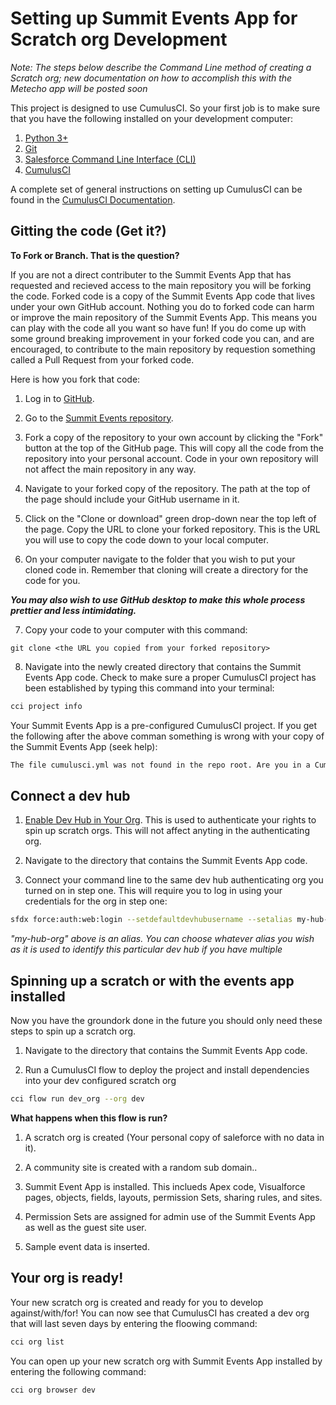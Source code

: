 # Setting up Summit Events App for Scratch org Development

*Note:  The steps below describe the Command Line method of creating a Scratch org; new documentation on how to accomplish this with the Metecho app will be posted soon*

This project is designed to use CumulusCI. So your first job is to make sure that you have the following installed on your development computer:

1. [Python 3+](https://www.python.org/downloads/)
2. [Git](https://git-scm.com/downloads)
3. [Salesforce Command Line Interface (CLI)](https://developer.salesforce.com/docs/atlas.en-us.sfdx_setup.meta/sfdx_setup/sfdx_setup_install_cli.htm#sfdx_setup_install_cli)
4. [CumulusCI](https://cumulusci.readthedocs.io/en/latest/install.html#installing-cumulusci)

A complete set of general instructions on setting up CumulusCI can be found in the [CumulusCI Documentation](https://cumulusci.readthedocs.io/en/latest/tutorial.html).

## Gitting the code (Get it?)

**To Fork or Branch. That is the question?**

If you are not a direct contributer to the Summit Events App that has requested and recieved access to the main repository you will be forking the code. Forked code is a copy of the Summit Events App code that lives under your own GitHub account. Nothing you do to forked code can harm or improve the main repository of the Summit Events App. This means you can play with the code all you want so have fun! If you do come up with some ground breaking improvement in your forked code you can, and are encouraged, to contribute to the main repository by requestion something called a Pull Request from your forked code.

Here is how you fork that code:

1. Log in to [GitHub](https://github.com).

2. Go to the [Summit Events repository](https://summitevt.org).

3. Fork a copy of the repository to your own account by clicking the "Fork" button at the top of the
GitHub page. This will copy all the code from the repository into your personal account. Code in your
own repository will not affect the main repository in any way.

4. Navigate to your forked copy of the repository. The path at the top of the page should include your
GitHub username in it.

5. Click on the "Clone or download" green drop-down near the top left of the page. Copy the URL to clone
your forked repository. This is the URL you will use to copy the code down to your local computer.

6. On your computer navigate to the folder that you wish to put your cloned code in. Remember that
cloning will create a directory for the code for you. 

***You may also wish to use GitHub desktop to make this whole process prettier and less intimidating.***

7. Copy your code to your computer with this command:

```git
git clone <the URL you copied from your forked repository>
```

8. Navigate into the newly created directory that contains the Summit Events App code. Check to make sure a proper CumulusCI project has been established by typing this command into your terminal:

```bash
cci project info
```
   
Your Summit Events App is a pre-configured CumulusCI project. If you get the following after the above comman something is wrong with your copy of the Summit Events App (seek help):

```bash
The file cumulusci.yml was not found in the repo root. Are you in a CumulusCI project directory?
```
   
## Connect a dev hub

1. [Enable Dev Hub in Your Org](https://developer.salesforce.com/docs/atlas.en-us.sfdx_setup.meta/sfdx_setup/sfdx_setup_enable_devhub.htm). This is used to authenticate your rights to spin up scratch orgs. This will not affect anyting in the authenticating org.

2. Navigate to the directory that contains the Summit Events App code.

3. Connect your command line to the same dev hub authenticating org you turned on in step one. This will require you to log in using your credentials for the org in step one:

```bash
sfdx force:auth:web:login --setdefaultdevhubusername --setalias my-hub-org
```

*"my-hub-org" above is an alias. You can choose whatever alias you wish as it is used to identify this
particular dev hub if you have multiple*


## Spinning up a scratch or with the events app installed

Now you have the groundork done in the future you should only need these steps to spin up a scratch org.

1. Navigate to the directory that contains the Summit Events App code.

2. Run a CumulusCI flow to deploy the project and install dependencies into your dev configured scratch org

```bash 
cci flow run dev_org --org dev
```
    
**What happens when this flow is run?**

1. A scratch org is created (Your personal copy of saleforce with no data in it).

2. A community site is created with a random sub domain..

3. Summit Event App is installed. This inclueds Apex code, Visualforce pages, objects, fields, layouts, permission Sets, sharing rules, and sites.

4. Permission Sets are assigned for admin use of the Summit Events App as well as the guest site user.

5. Sample event data is inserted.


## Your org is ready!

Your new scratch org is created and ready for you to develop against/with/for! You can now see that CumulusCI has created a dev org that will last seven days by entering the floowing command:

```bash
cci org list
```

You can open up your new scratch org with Summit Events App installed by entering the following command:

```bash
cci org browser dev
```
